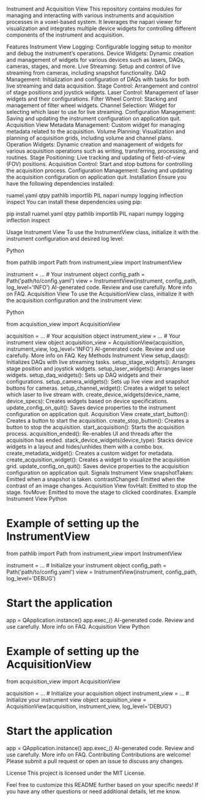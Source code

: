 Instrument and Acquisition View
This repository contains modules for managing and interacting with various instruments and acquisition processes in a voxel-based system. It leverages the napari viewer for visualization and integrates multiple device widgets for controlling different components of the instrument and acquisition.

Features
Instrument View
Logging: Configurable logging setup to monitor and debug the instrument’s operations.
Device Widgets: Dynamic creation and management of widgets for various devices such as lasers, DAQs, cameras, stages, and more.
Live Streaming: Setup and control of live streaming from cameras, including snapshot functionality.
DAQ Management: Initialization and configuration of DAQs with tasks for both live streaming and data acquisition.
Stage Control: Arrangement and control of stage positions and joystick widgets.
Laser Control: Management of laser widgets and their configurations.
Filter Wheel Control: Stacking and management of filter wheel widgets.
Channel Selection: Widget for selecting which laser to use for live streaming.
Configuration Management: Saving and updating the instrument configuration on application quit.
Acquisition View
Metadata Management: Custom widget for managing metadata related to the acquisition.
Volume Planning: Visualization and planning of acquisition grids, including volume and channel plans.
Operation Widgets: Dynamic creation and management of widgets for various acquisition operations such as writing, transferring, processing, and routines.
Stage Positioning: Live tracking and updating of field-of-view (FOV) positions.
Acquisition Control: Start and stop buttons for controlling the acquisition process.
Configuration Management: Saving and updating the acquisition configuration on application quit.
Installation
Ensure you have the following dependencies installed:

ruamel.yaml
qtpy
pathlib
importlib
PIL
napari
numpy
logging
inflection
inspect
You can install these dependencies using pip:

pip install ruamel.yaml qtpy pathlib importlib PIL napari numpy logging inflection inspect

Usage
Instrument View
To use the InstrumentView class, initialize it with the instrument configuration and desired log level:

Python

from pathlib import Path
from instrument_view import InstrumentView

instrument = ...  # Your instrument object
config_path = Path('path/to/config.yaml')
view = InstrumentView(instrument, config_path, log_level='INFO')
AI-generated code. Review and use carefully. More info on FAQ.
Acquisition View
To use the AcquisitionView class, initialize it with the acquisition configuration and the instrument view:

Python

from acquisition_view import AcquisitionView

acquisition = ...  # Your acquisition object
instrument_view = ...  # Your instrument view object
acquisition_view = AcquisitionView(acquisition, instrument_view, log_level='INFO')
AI-generated code. Review and use carefully. More info on FAQ.
Key Methods
Instrument View
setup_daqs(): Initializes DAQs with live streaming tasks.
setup_stage_widgets(): Arranges stage position and joystick widgets.
setup_laser_widgets(): Arranges laser widgets.
setup_daq_widgets(): Sets up DAQ widgets and their configurations.
setup_camera_widgets(): Sets up live view and snapshot buttons for cameras.
setup_channel_widget(): Creates a widget to select which laser to live stream with.
create_device_widgets(device_name, device_specs): Creates widgets based on device specifications.
update_config_on_quit(): Saves device properties to the instrument configuration on application quit.
Acquisition View
create_start_button(): Creates a button to start the acquisition.
create_stop_button(): Creates a button to stop the acquisition.
start_acquisition(): Starts the acquisition process.
acquisition_ended(): Re-enables UI and threads after the acquisition has ended.
stack_device_widgets(device_type): Stacks device widgets in a layout and hides/unhides them with a combo box.
create_metadata_widget(): Creates a custom widget for metadata.
create_acquisition_widget(): Creates a widget to visualize the acquisition grid.
update_config_on_quit(): Saves device properties to the acquisition configuration on application quit.
Signals
Instrument View
snapshotTaken: Emitted when a snapshot is taken.
contrastChanged: Emitted when the contrast of an image changes.
Acquisition View
fovHalt: Emitted to stop the stage.
fovMove: Emitted to move the stage to clicked coordinates.
Example
Instrument View
Python

# Example of setting up the InstrumentView
from pathlib import Path
from instrument_view import InstrumentView

instrument = ...  # Initialize your instrument object
config_path = Path('path/to/config.yaml')
view = InstrumentView(instrument, config_path, log_level='DEBUG')

# Start the application
app = QApplication.instance()
app.exec_()
AI-generated code. Review and use carefully. More info on FAQ.
Acquisition View
Python

# Example of setting up the AcquisitionView
from acquisition_view import AcquisitionView

acquisition = ...  # Initialize your acquisition object
instrument_view = ...  # Initialize your instrument view object
acquisition_view = AcquisitionView(acquisition, instrument_view, log_level='DEBUG')

# Start the application
app = QApplication.instance()
app.exec_()
AI-generated code. Review and use carefully. More info on FAQ.
Contributing
Contributions are welcome! Please submit a pull request or open an issue to discuss any changes.

License
This project is licensed under the MIT License.

Feel free to customize this README further based on your specific needs! If you have any other questions or need additional details, let me know.